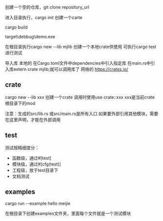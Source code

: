 

创建一个空的仓库，git clone repository_url

进入目录执行，cargo init 创建一个carte

cargo build

target\debbug\demo.exe

在根目录执行cargo new --lib mjlib
创建一个本地crate供使用
可执行cargo test 进行测试

导入库
本地的
在Cargo.toml文件中dependencies中引入指定库
在main.rs中引入库extern crate mjlib;就可以调用库了
网络的
https://crates.io/

## crate

cargo new --lib xxx
创建一个crate
调用时使用use crate::xxx
xxx是当前crate根目录下的mod

注意：生成的src/lib.rs 或src/main.rs是所有入口
如果要外部引用其他模块，需要在这里声明，才能在外部调用

## test
测试按精细度分：
- 函数级，通过#[test]
- 模块级，通过#[cfg(test)]
- 工程级，放于test目录下
- 文档测试

## examples

cargo run --example hello meijie

在根目录下创建examples文件夹，里面每个文件就是一个测试模块